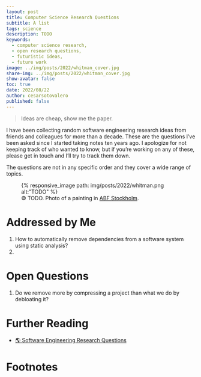 ```yaml
---
layout: post
title: Computer Science Research Questions
subtitle: A list
tags: science
description: TODO
keywords:
  - computer science research,
  - open research questions,
  - futuristic ideas,
  - future work
image: ../img/posts/2022/whitman_cover.jpg
share-img: ../img/posts/2022/whitman_cover.jpg
show-avatar: false
toc: true
date: 2022/08/22
author: cesarsotovalero
published: false
---
```


> Ideas are cheap, show me the paper.

I have been collecting random software engineering research ideas from friends and colleagues for more than a decade. 
These are the questions I’ve been asked since I started taking notes ten years ago. 
I apologize for not keeping track of who wanted to know, but if you’re working on any of these, please get in touch and I’ll try to track them down.

The questions are not in any specific order and they cover a wide range of topics.

<figure class="jb_picture">
  {% responsive_image path: img/posts/2022/whitman.png alt:"TODO" %}
  <figcaption class="stroke"> 
    &#169; TODO. Photo of a painting in <a href="https://goo.gl/maps/cGN5k72vforbXD2T6">ABF Stockholm</a>.
  </figcaption>
</figure>

# Addressed by Me

1. How to automatically remove dependencies from a software system using static analysis?
2. 

# Open Questions

1. Do we remove more by compressing a project than what we do by debloating it?

# Further Reading

- [:earth_americas: Software Engineering Research Questions](https://neverworkintheory.org/2022/08/30/software-engineering-research-questions.html?utm_source=tldrnewsletter)

# Footnotes
